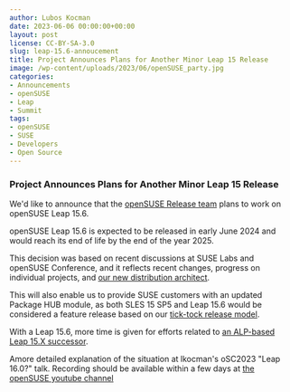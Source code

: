```yaml
---
author: Lubos Kocman
date: 2023-06-06 00:00:00+00:00
layout: post
license: CC-BY-SA-3.0
slug: leap-15.6-annoucement
title: Project Announces Plans for Another Minor Leap 15 Release
image: /wp-content/uploads/2023/06/openSUSE_party.jpg
categories:
- Announcements
- openSUSE
- Leap
- Summit
tags:
- openSUSE
- SUSE
- Developers
- Open Source
---
```


### Project Announces Plans for Another Minor Leap 15 Release

We'd like to announce that the [openSUSE Release team](https://en.opensuse.org/openSUSE:Release_team) plans to work on openSUSE Leap 15.6. 

openSUSE Leap 15.6 is expected to be released in early June 2024 and would reach its end of life by the end of the year 2025.

This decision was based on recent discussions at SUSE Labs and openSUSE Conference, and it reflects recent changes, progress on individual projects, and [our new distribution architect](https://lists.opensuse.org/archives/list/factory@lists.opensuse.org/thread/Y2UOB7TYMGL7TUTOWVELRN4VBRAVXPZI/). 

This will also enable us to provide SUSE customers with an updated Package HUB module, as both SLES 15 SP5 and Leap 15.6 would be considered a feature release based on our [tick-tock release model](https://en.wikipedia.org/wiki/Tick%E2%80%93tock_model).

With a Leap 15.6, more time is given for efforts related to [an ALP-based Leap 15.X successor](https://lists.opensuse.org/archives/list/factory@lists.opensuse.org/thread/NDFLLVILAIY5E5RFQ5FO4CCJR6LSL2LZ/).

Amore detailed explanation of the situation at lkocman's oSC2023 "Leap 16.0?" talk.
Recording should be available within a few days at [the openSUSE youtube channel](https://www.youtube.com/@openSUSE)
